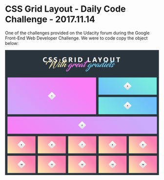 # CSS Grid Layout - Daily Code Challenge - 2017.11.14

One of the challenges provided on the Udacity forum during the Google Front-End Web Developer Challenge.
We were to code copy the object below:

![Image to copy](https://raw.githubusercontent.com/lukeissad/css-grid-layout/master/example.jpg)
